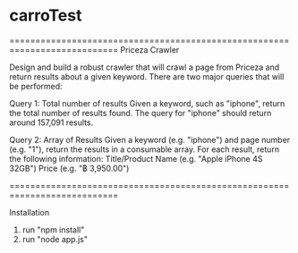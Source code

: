 # carroTest

===========================================================================
Priceza Crawler

Design and build a robust crawler that will crawl a page from Priceza and return results about a given keyword.  There are two major queries that will be performed:

Query 1: Total number of results
Given a keyword, such as "iphone", return the total number of results found.  The query for "iphone" should return around 157,091 results.

Query 2: Array of Results
Given a keyword (e.g. "iphone") and page number (e.g. "1"), return the results in a consumable array.  For each result, return the following information:
       Title/Product Name (e.g. "Apple iPhone 4S 32GB")
       Price (e.g. "฿ 3,950.00")

===========================================================================

Installation
1. run "npm install"
2. run "node app.js"
